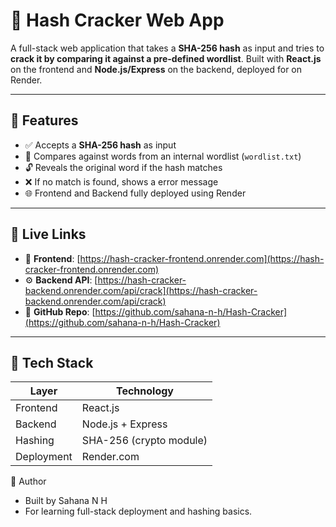 # 🔐 Hash Cracker Web App

A full-stack web application that takes a **SHA-256 hash** as input and tries to **crack it by comparing it against a pre-defined wordlist**. Built with **React.js** on the frontend and **Node.js/Express** on the backend, deployed for on Render.

---

## 📌 Features

- ✅ Accepts a **SHA-256 hash** as input
- 🔁 Compares against words from an internal wordlist (`wordlist.txt`)
- 🔓 Reveals the original word if the hash matches
- ❌ If no match is found, shows a error message
- 🌐 Frontend and Backend fully deployed using Render

---

## 🔗 Live Links

- 🚀 **Frontend**: [https://hash-cracker-frontend.onrender.com](https://hash-cracker-frontend.onrender.com)
- ⚙️ **Backend API**: [https://hash-cracker-backend.onrender.com/api/crack](https://hash-cracker-backend.onrender.com/api/crack)
- 📁 **GitHub Repo**: [https://github.com/sahana-n-h/Hash-Cracker](https://github.com/sahana-n-h/Hash-Cracker)

---

## 🧰 Tech Stack

| Layer      | Technology        |
|------------|-------------------|
| Frontend   | React.js          |
| Backend    | Node.js + Express |
| Hashing    | SHA-256 (crypto module) |
| Deployment | Render.com        |


🙌 Author

- Built by Sahana N H
- For learning full-stack deployment and hashing basics.


